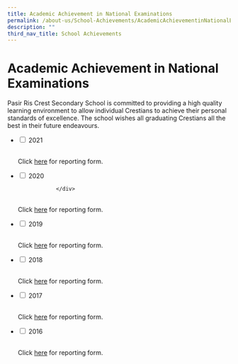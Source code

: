 ```yaml
---
title: Academic Achievement in National Examinations
permalink: /about-us/School-Achievements/AcademicAchievementinNationalExaminations/
description: ""
third_nav_title: School Achievements
---
```

<h1>Academic Achievement in National Examinations</h1>
<div>Pasir Ris Crest Secondary School is committed to providing a high quality learning environment to allow individual Crestians to achieve their personal standards of excellence. The school wishes all graduating Crestians all the best in their future endeavours.</div>

<ul class="jekyllcodex_accordion">
	
<li>
		<input type="checkbox" id="accordion1">
		<label for="accordion1">2021</label>
		<div>
			</div>
<p><br>Click <a href="https://forms.gle/oAR4PVwzLxUbWR7QA">here</a> for reporting form.</p>
</li>
	
<li>
			<input type="checkbox" id="accordion2">
			<label for="accordion2">2020</label>
			<div>
			
				</div>
<p><br>Click <a href=" https://forms.gle/3NUxL5Yv4UsbXTeG7">here</a> for reporting form.</p>
</li>
	
<li>
<input type="checkbox" id="accordion3">
<label for="accordion3">2019</label>
<div>
				</div>
	<p><br>Click <a href=" https://forms.gle/gJxVgh5i7NMVcfZH8">here</a> for reporting form.</p>

</li>

<li>
<input type="checkbox" id="accordion3">
<label for="accordion3">2018</label>
<div>

</div>
<p><br>Click <a href=" https://forms.gle/oAR4PVwzLxUbWR7QA">here</a> for reporting form.</p>
</li>
	
	
<li>
<input type="checkbox" id="accordion4">
<label for="accordion4">2017</label>
<div>
</div>

<p><br>Click <a href=" https://forms.gle/3NUxL5Yv4UsbXTeG7">here</a> for reporting form.</p>
</li>
	
<li>
<input type="checkbox" id="accordion5">
<label for="accordion5">2016</label>

<div>

</div>
<p><br>Click <a href=" https://forms.gle/gJxVgh5i7NMVcfZH8">here</a> for reporting form.</p>
</li>
</ul>